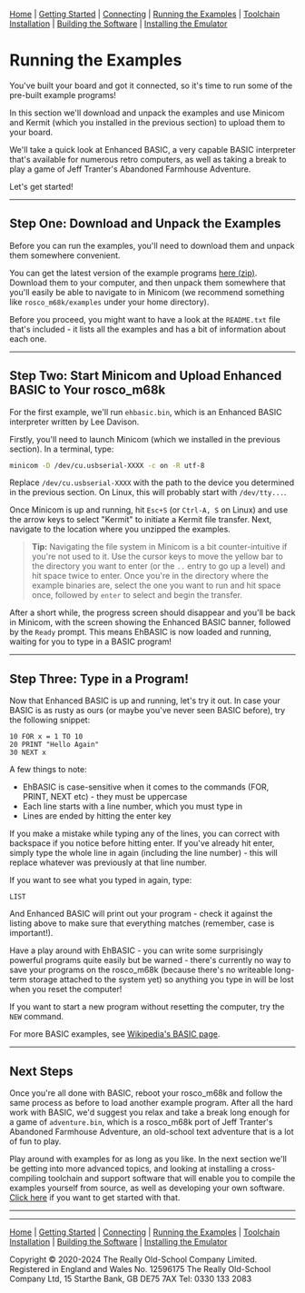 [Home](index.md) | [Getting Started](getting-started.md) | [Connecting](connecting.md) | [Running the Examples](running-the-examples.md) | [Toolchain Installation](toolchain-installation.md) | [Building the Software](building-the-software.md) | [Installing the Emulator](installing-the-emulator.md)

# Running the Examples

You've built your board and got it connected, so it's time to run some of the pre-built example programs!

In this section we'll download and unpack the examples and use Minicom and Kermit (which you installed in the previous section) to upload them to your board.

We'll take a quick look at Enhanced BASIC, a very capable BASIC interpreter that's available for numerous retro computers, as well as taking a break to play a game of Jeff Tranter's Abandoned Farmhouse Adventure.

Let's get started!

---

## Step One: Download and Unpack the Examples

Before you can run the examples, you'll need to download them and unpack them somewhere convenient.

You can get the latest version of the example programs [here (zip)](https://github.com/rosco-m68k/example_programs/blob/master/examples/rosco_m68k_examples.zip?raw=true). Download them to your computer, and then unpack them somewhere that you'll easily be able to navigate to in Minicom (we recommend something like `rosco_m68k/examples` under your home directory).

Before you proceed, you might want to have a look at the `README.txt` file that's included - it lists all the examples and has a bit of information about each one.

---

## Step Two: Start Minicom and Upload Enhanced BASIC to Your rosco_m68k

For the first example, we'll run `ehbasic.bin`, which is an Enhanced BASIC interpreter written by Lee Davison.

Firstly, you'll need to launch Minicom (which we installed in the previous section). In a terminal, type:

```sh
minicom -D /dev/cu.usbserial-XXXX -c on -R utf-8
```

Replace `/dev/cu.usbserial-XXXX` with the path to the device you determined in the previous section. On Linux, this will probably start with `/dev/tty...`.

Once Minicom is up and running, hit `Esc+S` (or `Ctrl-A, S` on Linux) and use the arrow keys to select "Kermit" to initiate a Kermit file transfer. Next, navigate to the location where you unzipped the examples.

> **Tip:** Navigating the file system in Minicom is a bit counter-intuitive if you're not used to it. Use the cursor keys to move the yellow bar to the directory you want to enter (or the `..` entry to go up a level) and hit space twice to enter. Once you're in the directory where the example binaries are, select the one you want to run and hit space once, followed by `enter` to select and begin the transfer.

After a short while, the progress screen should disappear and you'll be back in Minicom, with the screen showing the Enhanced BASIC banner, followed by the `Ready` prompt. This means EhBASIC is now loaded and running, waiting for you to type in a BASIC program!

---

## Step Three: Type in a Program!

Now that Enhanced BASIC is up and running, let's try it out. In case your BASIC is as rusty as ours (or maybe you've never seen BASIC before), try the following snippet:

```
10 FOR x = 1 TO 10
20 PRINT "Hello Again"
30 NEXT x
```

A few things to note:
- EhBASIC is case-sensitive when it comes to the commands (FOR, PRINT, NEXT etc) - they must be uppercase
- Each line starts with a line number, which you must type in
- Lines are ended by hitting the enter key

If you make a mistake while typing any of the lines, you can correct with backspace if you notice before hitting enter. If you've already hit enter, simply type the whole line in again (including the line number) - this will replace whatever was previously at that line number.

If you want to see what you typed in again, type:

```
LIST
```

And Enhanced BASIC will print out your program - check it against the listing above to make sure that everything matches (remember, case is important!).

Have a play around with EhBASIC - you can write some surprisingly powerful programs quite easily but be warned - there's currently no way to save your programs on the rosco_m68k (because there's no writeable long-term storage attached to the system yet) so anything you type in will be lost when you reset the computer!

If you want to start a new program without resetting the computer, try the `NEW` command.

For more BASIC examples, see [Wikipedia's BASIC page](https://en.wikipedia.org/wiki/BASIC).

---

## Next Steps

Once you're all done with BASIC, reboot your rosco_m68k and follow the same process as before to load another example program. After all the hard work with BASIC, we'd suggest you relax and take a break long enough for a game of `adventure.bin`, which is a rosco_m68k port of Jeff Tranter's Abandoned Farmhouse Adventure, an old-school text adventure that is a lot of fun to play.

Play around with examples for as long as you like. In the next section we'll be getting into more advanced topics, and looking at installing a cross-compiling toolchain and support software that will enable you to compile the examples yourself from source, as well as developing your own software. [Click here](toolchain-installation.md) if you want to get started with that.

---

---

[Home](index.md) | [Getting Started](getting-started.md) | [Connecting](connecting.md) | [Running the Examples](running-the-examples.md) | [Toolchain Installation](toolchain-installation.md) | [Building the Software](building-the-software.md) | [Installing the Emulator](installing-the-emulator.md)

Copyright © 2020-2024 The Really Old-School Company Limited. Registered in England and Wales No. 12596175
The Really Old-School Company Ltd, 15 Starthe Bank, GB DE75 7AX Tel: 0330 133 2083
